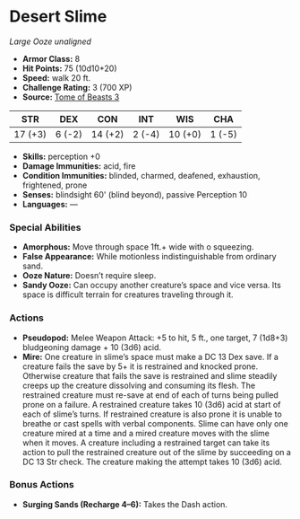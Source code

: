 # Desert Slime

*Large* *Ooze* *unaligned*

- **Armor Class:** 8
- **Hit Points:** 75 (10d10+20)
- **Speed:** walk 20 ft.
- **Challenge Rating:** 3 (700 XP)
- **Source:** [Tome of Beasts 3](https://koboldpress.com/kpstore/product/tome-of-beasts-2-for-5th-edition/)

| STR | DEX | CON | INT | WIS | CHA |
| --- | --- | --- | --- | --- | --- |
| 17 (+3) | 6 (-2) | 14 (+2) | 2 (-4) | 10 (+0) | 1 (-5) |

- **Skills:** perception +0
- **Damage Immunities:** acid, fire
- **Condition Immunities:** blinded, charmed, deafened, exhaustion, frightened, prone
- **Senses:** blindsight 60' (blind beyond), passive Perception 10
- **Languages:** —
### Special Abilities
- **Amorphous:** Move through space 1ft.+ wide with o squeezing.
- **False Appearance:** While motionless indistinguishable from ordinary sand.
- **Ooze Nature:** Doesn’t require sleep.
- **Sandy Ooze:** Can occupy another creature’s space and vice versa. Its space is difficult terrain for creatures traveling through it.
### Actions
- **Pseudopod:** Melee Weapon Attack: +5 to hit, 5 ft., one target, 7 (1d8+3) bludgeoning damage + 10 (3d6) acid.
- **Mire:** One creature in slime’s space must make a DC 13 Dex save. If a creature fails the save by 5+ it is restrained and knocked prone. Otherwise creature that fails the save is restrained and slime steadily creeps up the creature dissolving and consuming its flesh. The restrained creature must re-save at end of each of turns being pulled prone on a failure. A restrained creature takes 10 (3d6) acid at start of each of slime’s turns. If restrained creature is also prone it is unable to breathe or cast spells with verbal components. Slime can have only one creature mired at a time and a mired creature moves with the slime when it moves. A creature including a restrained target can take its action to pull the restrained creature out of the slime by succeeding on a DC 13 Str check. The creature making the attempt takes 10 (3d6) acid.
### Bonus Actions
- **Surging Sands (Recharge 4–6):** Takes the Dash action.
